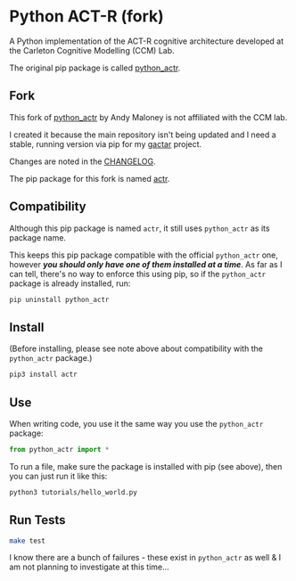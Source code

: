 # Python ACT-R (fork)

A Python implementation of the ACT-R cognitive architecture developed at the Carleton Cognitive Modelling (CCM) Lab.

The original pip package is called [python_actr](https://pypi.org/project/python-actr/).

## Fork

This fork of [python_actr](https://github.com/CarletonCognitiveModelingLab/python_actr) by Andy Maloney is not affiliated with the CCM lab.

I created it because the main repository isn't being updated and I need a stable, running version via pip for my [gactar](https://github.com/asmaloney/gactar) project.

Changes are noted in the [CHANGELOG](https://github.com/asmaloney/python_actr/blob/main/CHANGELOG.md).

The pip package for this fork is named [actr](https://pypi.org/project/actr/).

## Compatibility

Although this pip package is named `actr`, it still uses `python_actr` as its package name.

This keeps this pip package compatible with the official `python_actr` one, however **_you should only have one of them installed at a time_**. As far as I can tell, there's no way to enforce this using pip, so if the `python_actr` package is already installed, run:

```bash
pip uninstall python_actr
```

## Install

(Before installing, please see note above about compatibility with the `python_actr` package.)

```bash
pip3 install actr
```

## Use

When writing code, you use it the same way you use the `python_actr` package:

```python
from python_actr import *
```

To run a file, make sure the package is installed with pip (see above), then you can just run it like this:

```bash
python3 tutorials/hello_world.py
```

## Run Tests

```bash
make test
```

I know there are a bunch of failures - these exist in `python_actr` as well & I am not planning to investigate at this time...
